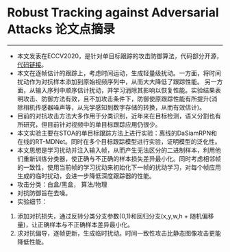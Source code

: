 # Robust Tracking against Adversarial Attacks 论文点摘录
***
- 本文发表在ECCV2020，是针对单目标跟踪的攻击防御算法，代码部分开源，[代码链接](https://github.com/joshuajss/RTAA)。
- 本文在逐帧估计的跟踪上，考虑时间运动，生成轻量级扰动。一方面，将时间扰动作为对抗样本添加到原始视频序列中，从而大大降低了跟踪性能。 另一方面，从输入序列中顺序估计扰动，并学习消除其影响以恢复性能。实验结果表明攻击、防御方法有效，且不加攻击条件下，防御使原跟踪性能有所提升(消除相机传感器噪声等，从光学感知到数字存储的转换，从而有效估计)。
- 目前的对抗攻击方法大多作用于分类识别，近年来在目标检测，语义分割也有所研究，但目前针对视频中的单目标跟踪应用仍很少。
- 本文实验主要在STOA的单目标跟踪方法上进行实验：离线的DaSiamRPN和在线的RT-MDNet。同时在多个目标跟踪模型进行实验，证明模型的泛化性。
- 本文思想是学习扰动并注入输入帧，从而产生无法区分的二进制样本，利用他们重新训练分类器，使正确与不正确的样本损失差异最小化。同时考虑相邻帧的一致性，使用当前帧的学习扰动来初始化下一帧的扰动学习，对每个帧应用生成的临时扰动，会进一步降低深度跟踪器的性能。
- 攻击分类：白盒/黑盒， 算法/物理
- 对抗防御旨在去噪。
- 实验细节：
1. 添加对抗损失，通过反转分类分支参数(0,1)和回归分支(x,y,w,h + 随机偏移量)，让正确样本与不正确样本差异最小化。
2. 求对抗偏导，逐帧更新，生成临时扰动。时间一致性攻击比静态图像攻击更能降低性能。

